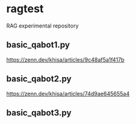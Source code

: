 # ragtest
RAG experimental repository

## basic_qabot1.py

https://zenn.dev/khisa/articles/9c48af5a1f417b

## basic_qabot2.py

https://zenn.dev/khisa/articles/74d9ae645655a4

## basic_qabot3.py

